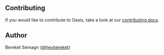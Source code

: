 ## Contributing
If you would like to contribute to Oasis, take a look at our <a href="https://github.com/heybereket/oasis/blob/main/docs/CONTRIBUTING.md">contributing docs</a>.

## Author
Bereket Semagn (<a href="https://twitter.com/heybereket">@heybereket</a>)
